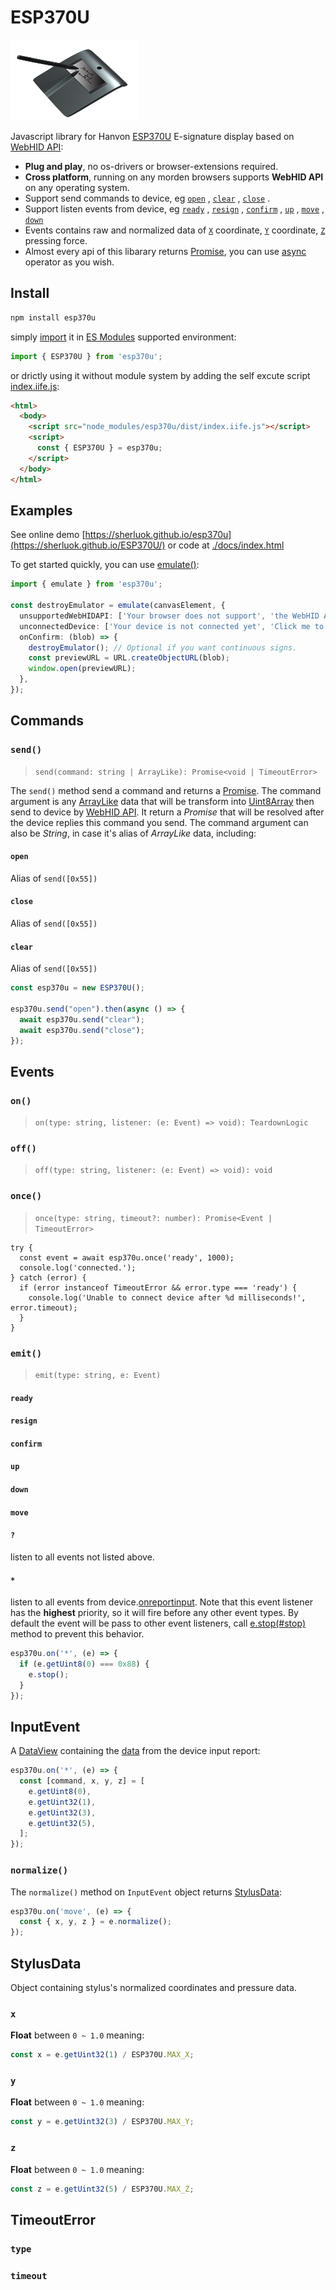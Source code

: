# ESP370U

![](./demo/device.png)

Javascript library for Hanvon [ESP370U](http://www.signpro.com.cn/en/products/signsmall/sign_370U.html) E-signature display based on [WebHID API](https://developer.mozilla.org/en-US/docs/Web/API/WebHID_API):

- **Plug and play**, no os-drivers or browser-extensions required.
- **Cross platform**, running on any morden browsers supports **WebHID API** on any operating system.
- Support send commands to device, eg [`open`](#open) , [`clear`](#clear) , [`close`](#close) .
- Support listen events from device, eg [`ready`](#ready) , [`resign`]() , [`confirm`]() , [`up`]() , [`move`]() , [`down`]()
- Events contains raw and normalized data of [`X`](#x) coordinate, [`Y`](#y) coordinate, [`Z`](#z) pressing force.
- Almost every api of this libarary returns [Promise](https://developer.mozilla.org/en-US/docs/Web/JavaScript/Reference/Global_Objects/Promise), you can use [async](https://developer.mozilla.org/en-US/docs/Web/JavaScript/Reference/Operators/await) operator as you wish.

## Install

```sh
npm install esp370u
```

simply [import](https://developer.mozilla.org/en-US/docs/Web/JavaScript/Reference/Statements/import) it in [ES Modules](https://developer.mozilla.org/en-US/docs/Web/JavaScript/Guide/Modules) supported environment:

```js
import { ESP370U } from 'esp370u';
```

or drictly using it without module system by adding the self excute script [index.iife.js](https://unpkg.com/esp370u/dist/index.iife.js):

```html
<html>
  <body>
    <script src="node_modules/esp370u/dist/index.iife.js"></script>
    <script>
      const { ESP370U } = esp370u;
    </script>
  </body>
</html>
```

## Examples

See online demo [https://sherluok.github.io/esp370u](https://sherluok.github.io/ESP370U/) or code at [./docs/index.html](./docs/index.html)

To get started quickly, you can use [emulate()](#emulate):

```ts
import { emulate } from 'esp370u';

const destroyEmulator = emulate(canvasElement, {
  unsupportedWebHIDAPI: ['Your browser does not support', 'the WebHID API'],
  unconnectedDevice: ['Your device is not connected yet', 'Click me to connect ESP370U'],
  onConfirm: (blob) => {
    destroyEmulator(); // Optional if you want continuous signs.
    const previewURL = URL.createObjectURL(blob);
    window.open(previewURL);
  },
});
```

## Commands

### `send()`

> `send(command: string | ArrayLike): Promise<void | TimeoutError>`

The `send()` method send a command and returns a [Promise](https://developer.mozilla.org/en-US/docs/Web/JavaScript/Reference/Global_Objects/Promise). The command argument is any [ArrayLike]() data that will be transform into [Uint8Array]() then send to device by [WebHID API](). It return a *Promise* that will be resolved after the device replies this command you send. The command argument can also be *String*, in case it's alias of *ArrayLike* data, including:

#### `open`

Alias of `send([0x55])`

#### `close`

Alias of `send([0x55])`

#### `clear`

Alias of `send([0x55])`

```js
const esp370u = new ESP370U();

esp370u.send("open").then(async () => {
  await esp370u.send("clear");
  await esp370u.send("close");
});
```

## Events

### `on()`
> `on(type: string, listener: (e: Event) => void): TeardownLogic`

### `off()`
> `off(type: string, listener: (e: Event) => void): void`

### `once()`
> `once(type: string, timeout?: number): Promise<Event | TimeoutError>`

```tsbb
try {
  const event = await esp370u.once('ready', 1000);
  console.log('connected.');
} catch (error) {
  if (error instanceof TimeoutError && error.type === 'ready') {
    console.log('Unable to connect device after %d milliseconds!', error.timeout);
  }
}
```

### `emit()`
> `emit(type: string, e: Event)`

#### `ready`
#### `resign`
#### `confirm`
#### `up`
#### `down`
#### `move`
#### `?`

listen to all events not listed above.

#### `*`

listen to all events from device.[onreportinput](https://developer.mozilla.org/en-US/docs/Web/API/HIDDevice/oninputreport). Note that this event listener has the **highest** priority, so it will fire before any other event types. By default the event will be pass to other event listeners, call [e.stop(#stop)]() method to prevent this behavior.

```ts
esp370u.on('*', (e) => {
  if (e.getUint8(0) === 0x88) {
    e.stop();
  }
});
```

## InputEvent

A [DataView]() containing the [data](https://developer.mozilla.org/en-US/docs/Web/API/HIDInputReportEvent/data) from the device input report:

```ts
esp370u.on('*', (e) => {
  const [command, x, y, z] = [
    e.getUint8(0),
    e.getUint32(1),
    e.getUint32(3),
    e.getUint32(5),
  ];
});
```

### `normalize()`

The `normalize()` method on `InputEvent` object returns [StylusData](#stylusdata):

```ts
esp370u.on('move', (e) => {
  const { x, y, z } = e.normalize();
});
```

## StylusData

Object containing stylus's normalized coordinates and pressure data.

### `x`

**Float** between `0 ~ 1.0` meaning:

```ts
const x = e.getUint32(1) / ESP370U.MAX_X;
```

### `y`

**Float** between `0 ~ 1.0` meaning:

```ts
const y = e.getUint32(3) / ESP370U.MAX_Y;
```

### `z`

**Float** between `0 ~ 1.0` meaning:

```ts
const z = e.getUint32(5) / ESP370U.MAX_Z;
```

## TimeoutError

### `type`
### `timeout`
